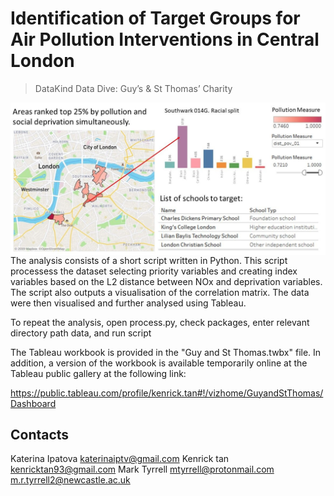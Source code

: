 # Identification of Target Groups for Air Pollution Interventions in Central London
> DataKind Data Dive: Guy’s & St Thomas’ Charity

<img src="https://github.com/m-tyrrell/London_Air_Pollution/blob/master/graphs/image_1.jpg?raw=true" align="right" />

The analysis consists of a short script written in Python. This script processess the dataset selecting priority variables and creating index variables based on the L2 distance between NOx and deprivation variables. The script also outputs a visualisation of the correlation matrix. The data were then visualised and further analysed using Tableau.

To repeat the analysis, open process.py, check packages, enter relevant directory path data, and run script

The Tableau workbook is provided in the "Guy and St Thomas.twbx" file. In addition, a version of the workbook is available temporarily online at the Tableau public gallery at the following link:

https://public.tableau.com/profile/kenrick.tan#!/vizhome/GuyandStThomas/Dashboard

## Contacts
Katerina Ipatova katerinaiptv@gmail.com 
Kenrick tan kenricktan93@gmail.com 
Mark Tyrrell mtyrrell@protonmail.com m.r.tyrrell2@newcastle.ac.uk

